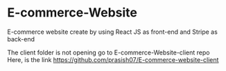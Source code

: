 # E-commerce-Website
E-commerce website create by using React JS as front-end and Stripe as back-end

The client folder is not opening go to E-commerce-Website-client repo
Here, is the link https://github.com/prasish07/E-commerce-website-client

